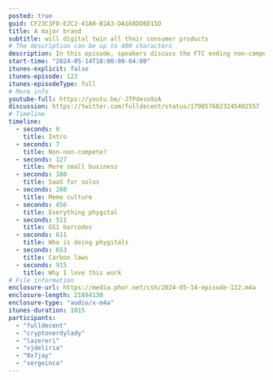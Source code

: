 ```yaml
---
posted: true
guid: CF23C3F0-E2C2-41A0-B1A3-DA168DD6D15D
title: A major brand
subtitle: will digital twin all their consumer products
# The description can be up to 400 characters
description: In this episode, speakers discuss the FTC ending non-compete clauses, enhancing employees' ability to switch jobs without restrictions. The conversation also covers how QR codes and blockchain technology will revolutionize product tracking, leading to improvements in authenticity verification, recall efficiency, and carbon tracing for consumer goods. The implications for commerce, small businesses, and the tech industry are explored with optimism for future developments.
start-time: "2024-05-14T18:00:00-04:00"
itunes-explicit: false
itunes-episode: 122
itunes-episodeType: full
# More info
youtube-full: https://youtu.be/-JTPdeso9zA
discussion: https://twitter.com/fulldecent/status/1790576823245402557
# Timeline
timeline:
  - seconds: 0
    title: Intro
  - seconds: 7
    title: Non-non-compete?
  - seconds: 127
    title: More small business
  - seconds: 180
    title: SaaS for solos
  - seconds: 288
    title: Meme culture
  - seconds: 456
    title: Everything phygital
  - seconds: 511
    title: GS1 barcodes
  - seconds: 611
    title: Who is doing phygitals
  - seconds: 653
    title: Carbon laws
  - seconds: 915
    title: Why I love this work
# File information
enclosure-url: https://media.phor.net/csh/2024-05-14-episode-122.m4a
enclosure-length: 21894130
enclosure-type: "audio/x-m4a"
itunes-duration: 1015
participants:
  - "fulldecent"
  - "cryptonerdylady"
  - "lazereri"
  - "vjdeliria"
  - "0x7jay"
  - "sergeinca"
---
```


<!--end of quick notes-->
